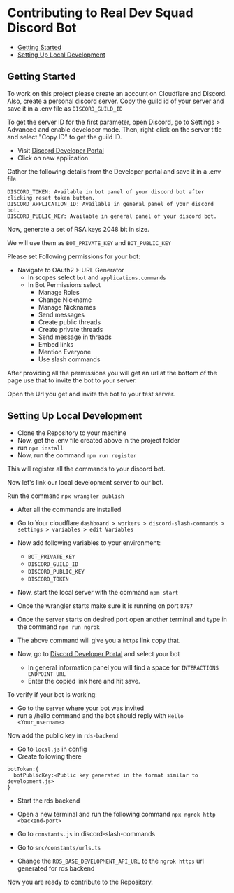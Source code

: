 # Contributing to Real Dev Squad Discord Bot

- [Getting Started](#getting-started)
- [Setting Up Local Development](#setting-up-local-development)

## Getting Started

To work on this project please create an account on Cloudflare and Discord.
Also, create a personal discord server.
Copy the guild id of your server and save it in a .env file as `DISCORD_GUILD_ID`

To get the server ID for the first parameter, open Discord, go to Settings > Advanced and enable developer mode.
Then, right-click on the server title and select "Copy ID" to get the guild ID.

- Visit [Discord Developer Portal](https://discord.com/developers/applications)
- Click on new application.

Gather the following details from the Developer portal and save it in a .env file.

```
DISCORD_TOKEN: Available in bot panel of your discord bot after clicking reset token button.
DISCORD_APPLICATION_ID: Available in general panel of your discord bot.
DISCORD_PUBLIC_KEY: Available in general panel of your discord bot.
```

Now, generate a set of RSA keys 2048 bit in size.

We will use them as `BOT_PRIVATE_KEY` and `BOT_PUBLIC_KEY`

Please set Following permissions for your bot:

- Navigate to OAuth2 > URL Generator
  - In scopes select `bot` and `applications.commands`
  - In Bot Permissions select
    - Manage Roles
    - Change Nickname
    - Manage Nicknames
    - Send messages
    - Create public threads
    - Create private threads
    - Send message in threads
    - Embed links
    - Mention Everyone
    - Use slash commands

After providing all the permissions you will get an url at the bottom of the page use that to invite the bot to your server.

Open the Url you get and invite the bot to your test server.

## Setting Up Local Development

- Clone the Repository to your machine
- Now, get the .env file created above in the project folder
- run `npm install`
- Now, run the command `npm run register`

This will register all the commands to your discord bot.

Now let's link our local development server to our bot.

Run the command `npx wrangler publish`

- After all the commands are installed
- Go to Your cloudflare `dashboard > workers > discord-slash-commands > settings > variables > edit Variables`
- Now add following variables to your environment:

  - `BOT_PRIVATE_KEY`
  - `DISCORD_GUILD_ID`
  - `DISCORD_PUBLIC_KEY`
  - `DISCORD_TOKEN`

- Now, start the local server with the command `npm start`
- Once the wrangler starts make sure it is running on port `8787`
- Once the server starts on desired port open another terminal and type in the command `npm run ngrok`
- The above command will give you a `https` link copy that.
- Now, go to [Discord Developer Portal](https://discord.com/developers/applications) and select your bot
  - In general information panel you will find a space for `INTERACTIONS ENDPOINT URL`
  - Enter the copied link here and hit save.

To verify if your bot is working:

- Go to the server where your bot was invited
- run a /hello command and the bot should reply with `Hello <Your_username>`

Now add the public key in `rds-backend`

- Go to `local.js` in config
- Create following there

```
botToken:{
  botPublicKey:<Public key generated in the format similar to development.js>
}
```

- Start the rds backend
- Open a new terminal and run the following command `npx ngrok http <backend-port>`

- Go to `constants.js` in discord-slash-commands
- Go to `src/constants/urls.ts`
- Change the `RDS_BASE_DEVELOPMENT_API_URL` to the `ngrok https` url generated for rds backend

Now you are ready to contribute to the Repository.
